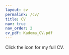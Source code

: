 ```yaml
---
layout: cv
permalink: /cv/
title: CV
nav: true
nav_order: 2
cv_pdf: Kadoma_CV.pdf
---
```

Click the icon for my full CV. 
